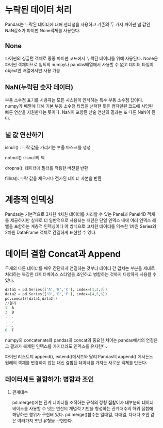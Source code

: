 # 누락된 데이터 처리

Pandas는 누락된 데이터에 대해 센티널을 사용하고 기존의 두 가지 파이썬 널 값인 NaN갑소가 파이썬 None객체를 사용한다.

## None

파이썬의 싱글턴 객체로 종종 파이썬 코드에서 누락된 데이터를 위해 사용된다. None은 파이썬 객체이므로 임의의 numpy나 pandas배열에서 사용할 수 없고 데이터 타입이 object인 배열에서만 사용 가능

## NaN(누락된 숫자 데이터)

부동 소수점 표기를 사용하는 모든 시스템이 인식하는 특수 부동 소수점 값이다.  numpy가 배열에 대해 기본 부동 소수점 타입을 선택한 뜻은 컴파일된 코드에 사입된 빠른 연산을 지원한다는 뜻이다. NaN이 포함된 산술 연산의 결과는 또 다른 NaN이 된다.

## 널 값 연산하기

isnull() : 누락 값을 가리키는 부울 마스크를 생성

notnull() : isnull의 역

dropna(): 데이터에 필터를 적용한 버전읠 반환

fillna(): 누락 값을 채우거나 전가된 데이터 사본을 반환

# 계층적 인덱싱

Pandas는 기본적으로 3차원 4차원 데이터를 처리할 수 있는 Panel과 Panel4D 객체를 제공하지만 실제로 더 일반적으로 사용되는 패턴은 단일 인덱스 내에 여러 인덱스 레벨을 포함하는 계층적 인덱싱이다 이 방식으로 고차원 데이터를 익숙한 1차원 Series와 2차원 DataFrame 객체로 간결하게 표현할 수 있다.

# 데이터 결합 Concat과 Append

두개의 다른 데이터를 매우 간단하게 연결하는 것부터 데이터 간 겹치는 부분을 제대로 처리하는 복잡한 데이터베이스 스타일을 조인하고 병합하는 것까지 다양하게 사용될 수 있다.

```python
data1 = pd.Series(['A','B','C'], index=[1,2,3])
data2 = pd.Series(['D','E','F'], index=[4,5,6])
pd.concat([data1,data2])
//결과
1  A
2  B
.  .
.  .
.  .
6  F
```

numpy의 concatenate와 pandas의 concat의 중요한 차이는 pandas에서의 연결은 그 결과가 복제된 인덱스를 가지더라도 인덱스를 유지한다.

파이썬 리스트의 append(), extend()메서드와 달리 Pandas의 append() 메서든느 원래의 객체를 변경하지 않는 대신 결합된 데이터를 가지는 새로운 객체를 만든다.

## 데이터세트 결합하기: 병합과 조인

1. 관계대수

   pd.merge()에는 관계 데이터를 조작하는 규칙의 정형 집합이자 대부분의 데이터 베이스를 사용할 수 잇는 연산의 개념적 기반을 형성하는 관계대수의 하위 집합에 해당하는 행위가 구현돼 있다. pd.merge()함수는 일대일, 다대일, 다대다 조인 같은 여러가지 조인 유형을 구현한다.